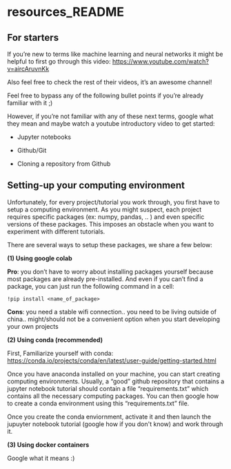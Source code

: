 # resources_README

## For starters
If you’re new to terms like machine learning and neural networks it might be helpful to first go through this video: https://www.youtube.com/watch?v=aircAruvnKk

Also feel free to check the rest of their videos, it’s an awesome channel!

Feel free to bypass any of the following bullet points if you’re already familiar with it ;)

However, if you’re not familiar with any of these next terms, google what they mean and maybe watch a youtube introductory video to get started:

- Jupyter notebooks

- Github/Git

- Cloning a repository from Github


## Setting-up your computing environment
Unfortunately, for every project/tutorial you work through, you first have to setup a computing environment. As you might suspect, each project requires specific packages (ex: numpy, pandas, .. ) and even specific versions of these packages. This imposes an obstacle when you want to experiment with different tutorials.

There are several ways to setup these packages, we share a few below:

**(1) Using google colab**

**Pro**: you don’t have to worry about installing packages yourself because most packages are already pre-installed. And even if you can’t find a package, you can just run the following command in a cell:

    !pip install <name_of_package>

**Cons**: you need a stable wifi connection.. you need to be living outside of china.. might/should not be a convenient option when you start developing your own projects

**(2) Using conda (recommended)**

First, Familiarize yourself with conda: https://conda.io/projects/conda/en/latest/user-guide/getting-started.html

Once you have anaconda installed on your machine, you can start creating computing environments. Usually, a “good” github repository that contains a jupyter notebook tutorial should contain a file “requirements.txt” which contains all the necessary computing packages. You can then google how to create a conda environment using this “requirements.txt” file.

Once you create the conda enviornment, activate it and then launch the jupuyter notebook tutorial (google how if you don't know) and work through it.

**(3) Using docker containers**

Google what it means :)
